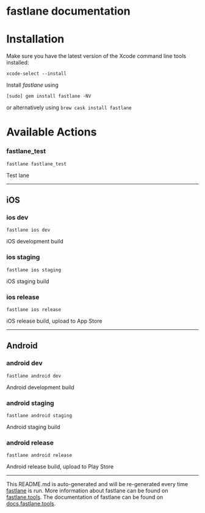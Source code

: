 fastlane documentation
================
# Installation

Make sure you have the latest version of the Xcode command line tools installed:

```
xcode-select --install
```

Install _fastlane_ using
```
[sudo] gem install fastlane -NV
```
or alternatively using `brew cask install fastlane`

# Available Actions
### fastlane_test
```
fastlane fastlane_test
```
Test lane

----

## iOS
### ios dev
```
fastlane ios dev
```
iOS development build
### ios staging
```
fastlane ios staging
```
iOS staging build
### ios release
```
fastlane ios release
```
iOS release build, upload to App Store

----

## Android
### android dev
```
fastlane android dev
```
Android development build
### android staging
```
fastlane android staging
```
Android staging build
### android release
```
fastlane android release
```
Android release build, upload to Play Store

----

This README.md is auto-generated and will be re-generated every time [fastlane](https://fastlane.tools) is run.
More information about fastlane can be found on [fastlane.tools](https://fastlane.tools).
The documentation of fastlane can be found on [docs.fastlane.tools](https://docs.fastlane.tools).
